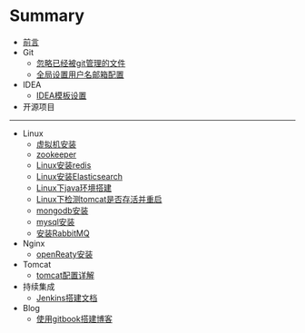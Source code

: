 # Summary

* [前言](README.md)
* Git
    * [忽略已经被git管理的文件](./source/Git/忽略已经被git管理的文件.md)
    * [全局设置用户名邮箱配置](./source/Git/全局设置用户名邮箱配置.md)
* IDEA
    * [IDEA模板设置](./source/IDEA/IDEA模板设置.md)
* 开源项目

-----
* Linux
    * [虚拟机安装](./source/Linux/虚拟机安装.md)
    * [zookeeper](./source/Linux/zookeeper.md)
    * [Linux安装redis](./source/Linux/Linux安装redis.md)
    * [Linux安装Elasticsearch](./source/Linux/Linux安装Elasticsearch.md)
    * [Linux下java环境搭建](./source/Linux/Linux下java环境搭建.md)
    * [Linux下检测tomcat是否存活并重启](./source/Linux/Linux下检测tomcat是否存活并重启.md)
    * [mongodb安装](./source/Linux/mongodb安装.md)
    * [mysql安装](./source/Linux/mysql安装.md)
    * [安装RabbitMQ](./source/Linux/安装RabbitMQ.md)
* Nginx
    * [openReaty安装](./source/Nginx/openReaty安装.md)
* Tomcat
    * [tomcat配置详解](./source/Tomcat/tomcat配置详解.md)
* 持续集成
    * [Jenkins搭建文档](./source/持续集成/Jenkins搭建文档.md)
* Blog
    * [使用gitbook搭建博客](./source/Blog/使用gitbook搭建博客.md)

